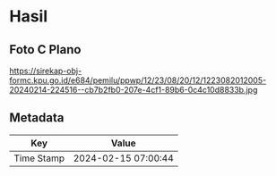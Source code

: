 # Hasil

## Foto C Plano

https://sirekap-obj-formc.kpu.go.id/e684/pemilu/ppwp/12/23/08/20/12/1223082012005-20240214-224516--cb7b2fb0-207e-4cf1-89b6-0c4c10d8833b.jpg


## Metadata

| Key        | Value               |
| ---------- | ------------------- |
| Time Stamp | 2024-02-15 07:00:44 |



